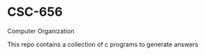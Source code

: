 # CSC-656
Computer Organization  
  
  
This repo contains a collection of c programs to generate answers  
